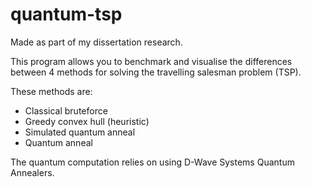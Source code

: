 # quantum-tsp

Made as part of my dissertation research.

This program allows you to benchmark and visualise the differences between 4 methods for solving the travelling salesman problem (TSP).

These methods are:
* Classical bruteforce
* Greedy convex hull (heuristic)
* Simulated quantum anneal
* Quantum anneal

The quantum computation relies on using D-Wave Systems Quantum Annealers.
